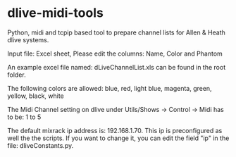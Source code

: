 # dlive-midi-tools
Python, midi and tcpip based tool to prepare channel lists for Allen &amp; Heath dlive systems.

Input file: Excel sheet, Please edit the columns: Name, Color and Phantom

An example excel file named: dLiveChannelList.xls can be found in the root folder. 

The following colors are allowed:
blue, red, light blue, magenta, green, yellow, black, white

The Midi Channel setting on dlive under Utils/Shows -> Control -> Midi has to be: 1 to 5

The default mixrack ip address is: 192.168.1.70. This ip is preconfigured as well the the scripts. If you want to change it, you can edit the field "ip" in the file: dliveConstants.py.   
